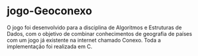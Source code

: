 # jogo-Geoconexo
O jogo foi desenvolvido para a disciplina de Algoritmos e Estruturas de Dados, com o objetivo de combinar conhecimentos de geografia de países com um jogo já existente na internet chamado Conexo. Toda a implementação foi realizada em C.
